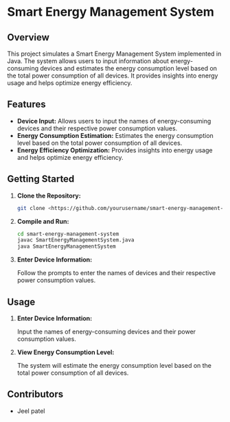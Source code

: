 # Smart Energy Management System

## Overview

This project simulates a Smart Energy Management System implemented in Java. The system allows users to input information about energy-consuming devices and estimates the energy consumption level based on the total power consumption of all devices. It provides insights into energy usage and helps optimize energy efficiency.

## Features

- **Device Input:** Allows users to input the names of energy-consuming devices and their respective power consumption values.
- **Energy Consumption Estimation:** Estimates the energy consumption level based on the total power consumption of all devices.
- **Energy Efficiency Optimization:** Provides insights into energy usage and helps optimize energy efficiency.

## Getting Started

1. **Clone the Repository:**
    
    ```bash
    git clone <https://github.com/yourusername/smart-energy-management-system.git>
    
    ```
    
2. **Compile and Run:**
    
    ```bash
    cd smart-energy-management-system
    javac SmartEnergyManagementSystem.java
    java SmartEnergyManagementSystem
    
    ```
    
3. **Enter Device Information:**
    
    Follow the prompts to enter the names of devices and their respective power consumption values.
    

## Usage

1. **Enter Device Information:**
    
    Input the names of energy-consuming devices and their power consumption values.
    
2. **View Energy Consumption Level:**
    
    The system will estimate the energy consumption level based on the total power consumption of all devices.
    

## Contributors

- Jeel patel
